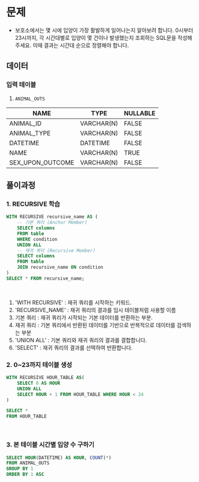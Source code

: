 # 문제
- 보호소에서는 몇 시에 입양이 가장 활발하게 일어나는지 알아보려 합니다. 0시부터 23시까지, 각 시간대별로 입양이 몇 건이나 발생했는지 조회하는 SQL문을 작성해주세요. 이때 결과는 시간대 순으로 정렬해야 합니다.  

## 데이터  
### 입력 테이블  
1. `ANIMAL_OUTS`  
  
| **NAME**              | **TYPE**   | **NULLABLE** |
|-----------------------|------------|--------------|
| ANIMAL_ID             | VARCHAR(N) | FALSE        |
| ANIMAL_TYPE           | VARCHAR(N) | FALSE        |
| DATETIME              | DATETIME   | FALSE        |
| NAME                  | VARCHAR(N) | TRUE         |
| SEX_UPON_OUTCOME      | VARCHAR(N) | FALSE        |


## 풀이과정
### 1. RECURSIVE 학습  
```SQL
WITH RECURSIVE recursive_name AS (
    -- 기본 쿼리 (Anchor Member)
    SELECT columns
    FROM table
    WHERE condition
    UNION ALL
    -- 재귀 쿼리 (Recursive Member)
    SELECT columns
    FROM table
    JOIN recursive_name ON condition
)
SELECT * FROM recursive_name;
```  
<br/>

1. 'WITH RECURSIVE' : 재귀 쿼리를 시작하는 키워드.
2. 'RECURSIVE_NAME' : 재귀 쿼리의 결과를 임시 테이블처럼 사용할 이름  
3. 기본 쿼리 : 재귀 쿼리가 시작되는 기본 데이터를 반환하는 부분.
4. 재귀 쿼리 : 기본 쿼리에서 반환된 데이터를 기반으로 반복적으로 데이터를 검색하는 부분  
5. 'UNION ALL' : 기본 쿼리와 재귀 쿼리의 결과를 결합합니다.  
6. 'SELECT' : 재귀 쿼리의 결과를 선택하여 반환합니다.
  
  
### 2. 0~23까지 테이블 생성
```SQL
WITH RECURSIVE HOUR_TABLE AS(
    SELECT 0 AS HOUR
    UNION ALL
    SELECT HOUR + 1 FROM HOUR_TABLE WHERE HOUR < 24
)

SELECT *
FROM HOUR_TABLE

```  
<br/>  

### 3. 본 테이블 시간별 입양 수 구하기  

```SQL
SELECT HOUR(DATETIME) AS HOUR, COUNT(*)
FROM ANIMAL_OUTS
GROUP BY 1
ORDER BY 1 ASC
```  

